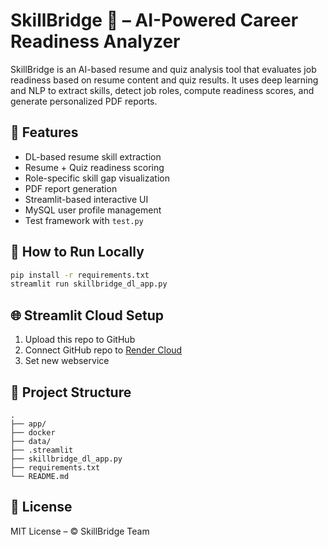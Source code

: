 # SkillBridge 🚀 – AI-Powered Career Readiness Analyzer

SkillBridge is an AI-based resume and quiz analysis tool that evaluates job readiness based on resume content and quiz results. It uses deep learning and NLP to extract skills, detect job roles, compute readiness scores, and generate personalized PDF reports.

## 🔧 Features
- DL-based resume skill extraction
- Resume + Quiz readiness scoring
- Role-specific skill gap visualization
- PDF report generation
- Streamlit-based interactive UI
- MySQL user profile management
- Test framework with `test.py`

## 🚀 How to Run Locally
```bash
pip install -r requirements.txt
streamlit run skillbridge_dl_app.py
```


## 🌐 Streamlit Cloud Setup
1. Upload this repo to GitHub
2. Connect GitHub repo to [Render Cloud](https://dashboard.render.com/skillbridge1)
3. Set new webservice

## 📁 Project Structure
```
.
├── app/
├── docker
├── data/
├── .streamlit
├── skillbridge_dl_app.py
├── requirements.txt
└── README.md
```

## 📄 License
MIT License – © SkillBridge Team